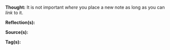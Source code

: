 **Thought:**
It is not important *where* you place a new note as long as you can *link* to it.  

**Reflection(s):**


**Source(s):**


**Tag(s):** 


